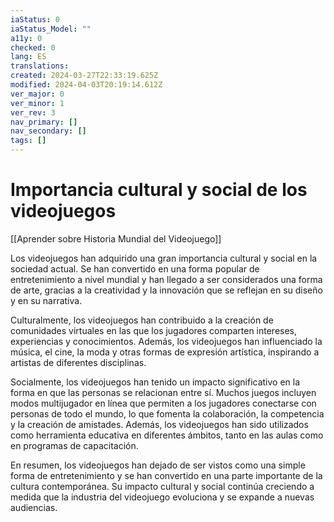 ```yaml
---
iaStatus: 0
iaStatus_Model: ""
a11y: 0
checked: 0
lang: ES
translations: 
created: 2024-03-27T22:33:19.625Z
modified: 2024-04-03T20:19:14.612Z
ver_major: 0
ver_minor: 1
ver_rev: 3
nav_primary: []
nav_secondary: []
tags: []
---
```

# Importancia cultural y social de los videojuegos

[[Aprender sobre Historia Mundial del Videojuego]]

Los videojuegos han adquirido una gran importancia cultural y social en la sociedad actual. Se han convertido en una forma popular de entretenimiento a nivel mundial y han llegado a ser considerados una forma de arte, gracias a la creatividad y la innovación que se reflejan en su diseño y en su narrativa.

Culturalmente, los videojuegos han contribuido a la creación de comunidades virtuales en las que los jugadores comparten intereses, experiencias y conocimientos. Además, los videojuegos han influenciado la música, el cine, la moda y otras formas de expresión artística, inspirando a artistas de diferentes disciplinas.

Socialmente, los videojuegos han tenido un impacto significativo en la forma en que las personas se relacionan entre sí. Muchos juegos incluyen modos multijugador en línea que permiten a los jugadores conectarse con personas de todo el mundo, lo que fomenta la colaboración, la competencia y la creación de amistades. Además, los videojuegos han sido utilizados como herramienta educativa en diferentes ámbitos, tanto en las aulas como en programas de capacitación.

En resumen, los videojuegos han dejado de ser vistos como una simple forma de entretenimiento y se han convertido en una parte importante de la cultura contemporánea. Su impacto cultural y social continúa creciendo a medida que la industria del videojuego evoluciona y se expande a nuevas audiencias.
